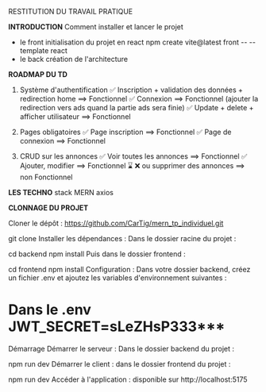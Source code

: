 
RESTITUTION DU TRAVAIL PRATIQUE 

**INTRODUCTION**
Comment installer et lancer le projet
* le front
initialisation du projet en react
  npm create vite@latest front -- --template react
* le back
création de l'architecture

**ROADMAP DU TD**

1. Système d'authentification
   ✅ Inscription + validation des données + redirection home ==> Fonctionnel
   ✅ Connexion ==> Fonctionnel (ajouter la redirection vers ads quand la partie ads sera finie)
   ✅ Update + delete + afficher utilisateur ==> Fonctionnel

3. Pages obligatoires
   ✅ Page inscription ==>  Fonctionnel
   ✅ Page de connexion ==> Fonctionnel


4. CRUD sur les annonces
   ✅ Voir toutes les annonces  ==> Fonctionnel
   ✅ Ajouter, modifier  ==> Fonctionnel
   ⌛ ❌ ou supprimer des annonces  ==> non Fonctionnel


**LES TECHNO**
stack MERN axios



**CLONNAGE DU PROJET**

Cloner le dépôt : https://github.com/CarTig/mern_tp_individuel.git

git clone 
Installer les dépendances :
Dans le dossier racine du projet :

cd backend
npm install
Puis dans le dossier frontend :

cd frontend
npm install
Configuration : Dans votre dossier backend, créez un fichier .env et ajoutez les variables d'environnement suivantes :

Dans le .env
JWT_SECRET=sLeZHsP333***
===========


Démarrage
Démarrer le serveur :
Dans le dossier backend du projet :

npm run dev
Démarrer le client : dans le dossier frontend du projet :

npm run dev
Accéder à l'application :  disponible sur http://localhost:5175
